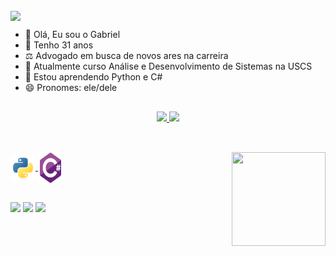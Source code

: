 <div>
<div style="display: inline_block"><br>
<img img align="left" src="![image](https://drive.google.com/file/d/1OZRaf9z-Q3Y5dvAzVbWOY-r6vKG15SsH/view?usp=sharing) height="140" border="0"</a>
</div>

##

- 👋 Olá, Eu sou o Gabriel
- 👨 Tenho 31 anos
- ⚖️ Advogado em busca de novos ares na carreira
- 🎒 Atualmente curso Análise e Desenvolvimento de Sistemas na USCS
- 🌱 Estou aprendendo Python e C#
- 😄 Pronomes: ele/dele

##

<div>
<div align="center">
<a href="https://github.com/bielbauer">
<img height="140em" src="https://github-readme-stats.vercel.app/api?username=bielbauer&show_icons=true&theme=dark&include_all_commits=true&count_private=true"/>
<img height="140em" src="https://github-readme-stats.vercel.app/api/top-langs/?username=bielbauer&layout=compact&langs_count=7&theme=dark"/>
</div>
  
  ##
  
<div>
<div style="display: inline_block"><br>
<img align="center" alt="Biel-Python" height="40" width="40" src="https://raw.githubusercontent.com/devicons/devicon/master/icons/python/python-original.svg">
<img align="center" alt="Biel-Csharp" height="50" width="40" src="https://raw.githubusercontent.com/devicons/devicon/master/icons/csharp/csharp-original.svg">
<img img align="right" src="https://i.picasion.com/pic92/011c40548faa8bac3cea6c5a79b81d62.gif" width="150" height="150" border="0"</a>
</div>
  
  ##
  
<div> 
<a href="https://instagram.com/aguiar.biel" target="_blank"><img src="https://img.shields.io/badge/-Instagram-%23E4405F?style=for-the-badge&logo=instagram&logoColor=white" target="_blank"></a>
<a href = "mailto:gab.aguiar@gmail.com"><img src="https://img.shields.io/badge/-Gmail-%23333?style=for-the-badge&logo=gmail&logoColor=white" target="_blank"></a>
<a href="https://www.linkedin.com/in/aguiarbatista" target="_blank"><img src="https://img.shields.io/badge/-LinkedIn-%230077B5?style=for-the-badge&logo=linkedin&logoColor=white" target="_blank"></a>
